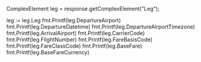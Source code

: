 ComplexElement leg = response.getComplexElement("Leg");


leg := leg.Leg
fmt.Printf(leg.DepartureAirport)
fmt.Printf(leg.DepartureDatetime)
fmt.Printf(leg.DepartureAirportTimezone)
fmt.Printf(leg.ArrivalAirport)
fmt.Printf(leg.CarrierCode)
fmt.Printf(leg.FlightNumber)
fmt.Printf(leg.FareBasisCode)
fmt.Printf(leg.FareClassCode)
fmt.Printf(leg.BaseFare)
fmt.Printf(leg.BaseFareCurrency)

